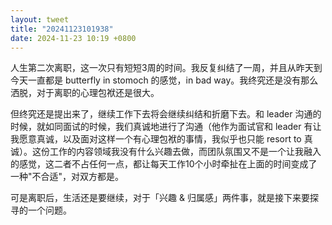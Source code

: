 ```yaml
---
layout: tweet
title: "20241123101938"
date: 2024-11-23 10:19 +0800
---
```


人生第二次离职，这一次只有短短3周的时间。我反复纠结了一周，并且从昨天到今天一直都是 butterfly in stomoch 的感觉，in bad way。我终究还是没有那么洒脱，对于离职的心理包袱还是很大。

但终究还是提出来了，继续工作下去将会继续纠结和折磨下去。和 leader 沟通的时候，就如同面试的时候，我们真诚地进行了沟通（他作为面试官和 leader 有让我愿意真诚，以及面对这样一个有心理包袱的事情，我似乎也只能 resort to 真诚）。这份工作的内容领域我没有什么兴趣去做，而团队氛围又不是一个让我融入的感觉，这二者不占任何一点，都让每天工作10个小时牵扯在上面的时间变成了一种"不合适"，对双方都是。

可是离职后，生活还是要继续，对于「兴趣 & 归属感」两件事，就是接下来要探寻的一个问题。
